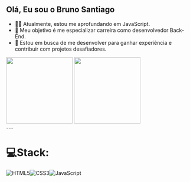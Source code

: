 ## Olá, Eu sou o Bruno Santiago</br>

- 🧑‍💻 Atualmente, estou me aprofundando em JavaScript.
- 🚀 Meu objetivo é me especializar carreira como desenvolvedor Back-End.
- 🌟 Estou em busca de me desenvolver para ganhar experiência e contribuir com projetos desafiadores.

<div>
  <img  height="180em" src="https://github-readme-stats.vercel.app/api?username=Bruno0071&theme=shadow_red&hide_border=false&include_all_commits=false&count_private=true"/>
  <img  height="180em" src="https://github-readme-stats.vercel.app/api/top-langs/?username=Bruno0071&layout=compact&langs_count=16&theme=shadow_red"/>
</div>
---

# 💻Stack:<br>
![HTML5](https://img.shields.io/badge/html5-%23E34F26.svg?style=for-the-badge&logo=html5&logoColor=white)![CSS3](https://img.shields.io/badge/css3-%231572B6.svg?style=for-the-badge&logo=css3&logoColor=white)![JavaScript](https://img.shields.io/badge/javascript-%23323330.svg?style=for-the-badge&logo=javascript&logoColor=%23F7DF1E)<br> 

<!-- Proudly created with GPRM ( https://gprm.itsvg.in ) -->
